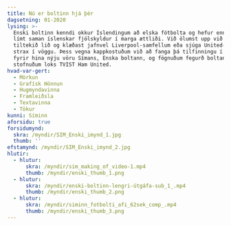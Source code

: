 ```yaml
---
title: Nú er boltinn hjá þér
dagsetning: 01-2020
lysing: >-
  Enski boltinn kenndi okkur Íslendingum að elska fótbolta og hefur enn fremur
  límt saman íslenskar fjölskyldur í marga ættliði. Við ölumst upp við að styðja
  tiltekið lið og klæðast jafnvel Liverpool-samfellum eða sjúga United-snuð
  strax í vöggu. Þess vegna kappkostuðum við að fanga þá tilfinningu í herferð
  fyrir hina nýju vöru Símans, Enska boltann, og fögnuðum fegurð boltans. Og
  stofnuðum loks TVIST Ham United.
hvad-var-gert:
  - Mörkun
  - Grafísk Hönnun
  - Hugmyndavinna
  - Framleiðsla
  - Textavinna
  - Tökur
kunni: Síminn
aforsidu: true
forsidumynd:
  skra: /myndir/SIM_Enski_imynd_1.jpg
  thumb: ''
efstamynd: /myndir/SIM_Enski_imynd_2.jpg
hlutir:
  - hlutur:
      skra: /myndir/sim_making_of_video-1.mp4
      thumb: /myndir/enski_thumb_1.png
  - hlutur:
      skra: /myndir/enski-boltinn-lengri-útgáfa-sub_1_.mp4
      thumb: /myndir/enski_thumb_2.png
  - hlutur:
      skra: /myndir/siminn_fotbolti_afi_62sek_comp_.mp4
      thumb: /myndir/enski_thumb_3.png
---
```


